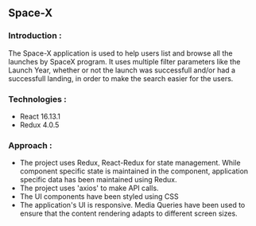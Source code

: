 ## Space-X

### Introduction :
  The Space-X application is used to help users list and browse all the launches by SpaceX program. It uses multiple filter parameters like the Launch Year, whether or not the launch was successfull and/or had a successfull landing, in order to make the search easier for the users.
  
### Technologies :
* React 16.13.1
* Redux 4.0.5

### Approach :
* The project uses Redux, React-Redux for state management. While component specific state is maintained in the component, application specific data has been maintained using Redux.
* The project uses 'axios' to make API calls.
* The UI components have been styled using CSS
* The application's UI is responsive. Media Queries have been used to ensure that the content rendering adapts to different screen sizes.